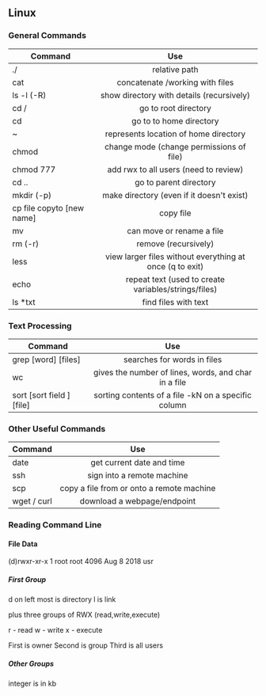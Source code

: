   ## Linux 
  
  ### General Commands
  
  | Command        | Use        |
  | ------------- |:-------------:|
  | ./| relative path | 
  | cat|  concatenate /working with files| 
  |ls -l (-R)|  show directory with details (recursively)|
  |cd /| go to root directory |
  |cd |go to to home directory |
  | ~ | represents location of home directory|
  |chmod| change mode (change permissions of file)|
  |chmod 777| add rwx to all users (need to review)|
  |cd .. | go to parent directory|
  |mkdir (-p)| make directory (even if it doesn't exist)|
  |cp file copyto [new name] | copy file|
  |mv| can move or rename a file |
  |rm (-r)| remove (recursively)|
  |less | view larger files without everything at once (q to exit)|
  |echo | repeat text (used to create variables/strings/files)|
  |ls  *txt | find files with text |
  
  ### Text Processing 
  
  | Command        | Use        |
  | ------------- |:-------------:|
  |grep [word] [files] | searches for words in files|
  |wc|gives the number of lines, words, and char in a file|
  |sort [sort field ] [file] | sorting contents of a file -kN on a specific column|
  
  
  ### Other Useful Commands
  
  | Command        | Use        |
  | ------------- |:-------------:|
  |date| get current date and time |
  |ssh|sign into a remote machine|
  |scp | copy a file from or onto a remote machine|
  |wget / curl| download a webpage/endpoint|
  
  
  ### Reading Command Line
  
  #### File Data
  
  (d)rwxr-xr-x 1 root root 4096 Aug  8  2018 usr
  
  ##### First Group
  d on left most is directory
  l is link
  
  plus three groups of RWX (read,write,execute)
  
  r - read 
  w - write 
  x - execute
  
  First is owner
  Second is group
  Third is all users
  
  ##### Other Groups
  
  integer is in kb
  
  
  
  
